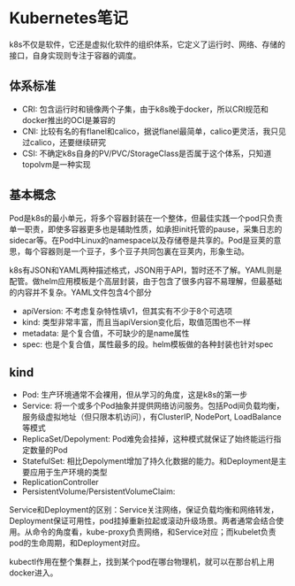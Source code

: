 # Kubernetes笔记

k8s不仅是软件，它还是虚拟化软件的组织体系，它定义了运行时、网络、存储的接口，自身实现则专注于容器的调度。

## 体系标准

* CRI: 包含运行时和镜像两个子集，由于k8s晚于docker，所以CRI规范和docker推出的OCI是兼容的
* CNI: 比较有名的有flanel和calico，据说flanel最简单，calico更灵活，我只见过calico，还要继续研究
* CSI: 不确定k8s自身的PV/PVC/StorageClass是否属于这个体系，只知道topolvm是一种实现

## 基本概念

Pod是k8s的最小单元，将多个容器封装在一个整体，但最佳实践一个pod只负责单一职责，即使多容器更多也是辅助性质，如承担init托管的pause，采集日志的sidecar等。在Pod中Linux的namespace以及存储卷是共享的。Pod是豆荚的意思，每个容器则是一个豆子，多个豆子共同包裏在豆荚内，形象生动。

k8s有JSON和YAML两种描述格式，JSON用于API，暂时还不了解。YAML则是配管。做helm应用模板是个高层封装，由于包含了很多内容不易理解，但最基础的内容并不复杂。YAML文件包含4个部分

* apiVersion: 不考虑复杂特性填v1，但其实有不少于8个可选项
* kind: 类型非常丰富，而且当apiVersion变化后，取值范围也不一样
* metadata: 是个复合值，不可缺少的是name属性
* spec: 也是个复合值，属性最多的段。helm模板做的各种封装也针对spec

## kind

* Pod: 生产环境通常不会裸用，但从学习的角度，这是k8s的第一步
* Service: 将一个或多个Pod抽象并提供网络访问服务。包括Pod间负载均衡，服务级虚拟地址（但只限本机访问），有ClusterIP, NodePort, LoadBalance等模式
* ReplicaSet/Depolyment: Pod难免会挂掉，这种模式就保证了始终能运行指定数量的Pod
* StatefulSet: 相比Depolyment增加了持久化数据的能力。和Deployment是主要应用于生产环境的类型
* ReplicationController
* PersistentVolume/PersistentVolumeClaim: 

Service和Deployment的区别：Service关注网络，保证负载均衡和网络转发，Deployment保证可用性，pod挂掉重新拉起或滚动升级场景。两者通常会结合使用。从命令的角度看，kube-proxy负责网络，和Service对应；而kubelet负责pod的生命周期，和Deployment对应。

kubectl作用在整个集群上，找到某个pod在哪台物理机，就可以在那台机上用docker进入。